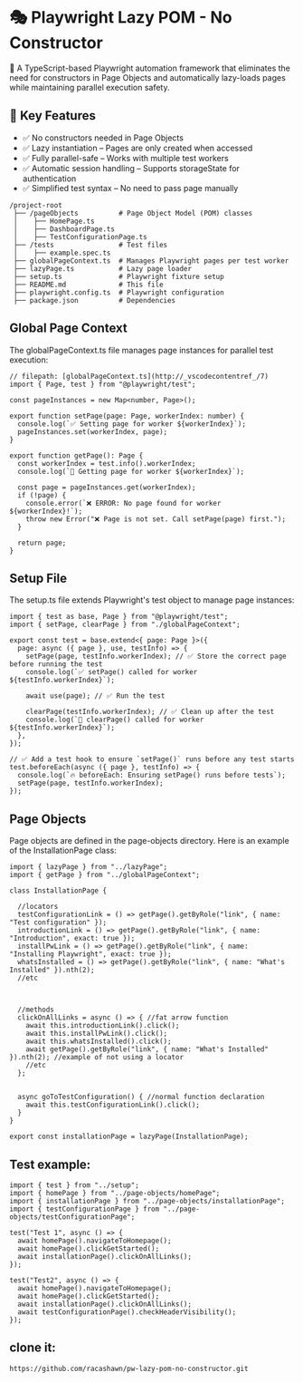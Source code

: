 
# 🎭 Playwright Lazy POM - No Constructor

🚀 A TypeScript-based Playwright automation framework that eliminates the need for constructors in Page Objects and automatically lazy-loads pages while maintaining parallel execution safety.

## 📌 Key Features

- ✅ No constructors needed in Page Objects
- ✅ Lazy instantiation – Pages are only created when accessed
- ✅ Fully parallel-safe – Works with multiple test workers
- ✅ Automatic session handling – Supports storageState for authentication
- ✅ Simplified test syntax – No need to pass page manually
```
/project-root
 ├── /pageObjects          # Page Object Model (POM) classes
 │    ├── HomePage.ts
 │    ├── DashboardPage.ts
 │    ├── TestConfigurationPage.ts
 ├── /tests                # Test files
 │    ├── example.spec.ts
 ├── globalPageContext.ts  # Manages Playwright pages per test worker
 ├── lazyPage.ts           # Lazy page loader
 ├── setup.ts              # Playwright fixture setup
 ├── README.md             # This file
 ├── playwright.config.ts  # Playwright configuration
 ├── package.json          # Dependencies
```

## Global Page Context
The globalPageContext.ts file manages page instances for parallel test execution:
```
// filepath: [globalPageContext.ts](http://_vscodecontentref_/7)
import { Page, test } from "@playwright/test";

const pageInstances = new Map<number, Page>();

export function setPage(page: Page, workerIndex: number) {
  console.log(`✅ Setting page for worker ${workerIndex}`);
  pageInstances.set(workerIndex, page);
}

export function getPage(): Page {
  const workerIndex = test.info().workerIndex;
  console.log(`🔹 Getting page for worker ${workerIndex}`);
  
  const page = pageInstances.get(workerIndex);
  if (!page) {
    console.error(`❌ ERROR: No page found for worker ${workerIndex}!`);
    throw new Error("❌ Page is not set. Call setPage(page) first.");
  }

  return page;
}
```

## Setup File
The setup.ts file extends Playwright's test object to manage page instances:
```
import { test as base, Page } from "@playwright/test";
import { setPage, clearPage } from "./globalPageContext";

export const test = base.extend<{ page: Page }>({
  page: async ({ page }, use, testInfo) => {
    setPage(page, testInfo.workerIndex); // ✅ Store the correct page before running the test
    console.log(`✅ setPage() called for worker ${testInfo.workerIndex}`);

    await use(page); // ✅ Run the test

    clearPage(testInfo.workerIndex); // ✅ Clean up after the test
    console.log(`🧹 clearPage() called for worker ${testInfo.workerIndex}`);
  },
});

// ✅ Add a test hook to ensure `setPage()` runs before any test starts
test.beforeEach(async ({ page }, testInfo) => {
  console.log(`🔥 beforeEach: Ensuring setPage() runs before tests`);
  setPage(page, testInfo.workerIndex);
});
```

## Page Objects
Page objects are defined in the page-objects directory. Here is an example of the InstallationPage class:
```
import { lazyPage } from "../lazyPage";
import { getPage } from "../globalPageContext";

class InstallationPage {

  //locators
  testConfigurationLink = () => getPage().getByRole("link", { name: "Test configuration" });
  introductionLink = () => getPage().getByRole("link", { name: "Introduction", exact: true });
  installPwLink = () => getPage().getByRole("link", { name: "Installing Playwright", exact: true });
  whatsInstalled = () => getPage().getByRole("link", { name: "What's Installed" }).nth(2);
  //etc



  //methods
  clickOnAllLinks = async () => { //fat arrow function
    await this.introductionLink().click();
    await this.installPwLink().click();
    await this.whatsInstalled().click();
    await getPage().getByRole("link", { name: "What's Installed" }).nth(2); //example of not using a locator
    //etc
  };


  async goToTestConfiguration() { //normal function declaration
    await this.testConfigurationLink().click();
  }
}

export const installationPage = lazyPage(InstallationPage);
```

## Test example:
```
import { test } from "../setup";
import { homePage } from "../page-objects/homePage";
import { installationPage } from "../page-objects/installationPage";
import { testConfigurationPage } from "../page-objects/testConfigurationPage";

test("Test 1", async () => {
  await homePage().navigateToHomepage();
  await homePage().clickGetStarted();
  await installationPage().clickOnAllLinks();
});

test("Test2", async () => {
  await homePage().navigateToHomepage();
  await homePage().clickGetStarted();
  await installationPage().clickOnAllLinks();
  await testConfigurationPage().checkHeaderVisibility();
});
```
## clone it:
```
https://github.com/racashawn/pw-lazy-pom-no-constructor.git
```
